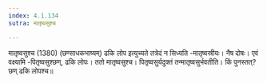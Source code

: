 ```yaml
---
index: 4.1.134
sutra: मातृष्वसुश्च

---
```

 मातृष्वसुश्च (1380) (छण्साधकभाष्यम्) ढकि लोप इत्युच्यते तत्रेदं न सिध्यति -मातृष्वस्रीयः। नैष दोषः। एवं वक्ष्यामि -पितृष्वसुश्छण्, ढकि लोपः। ततो मातृष्वसुश्च। पितृष्वसुर्यदुक्तं तन्मातृष्वसुर्भवतीति। किं पुनस्तत्? छण् ढकि लोपश्च॥ 